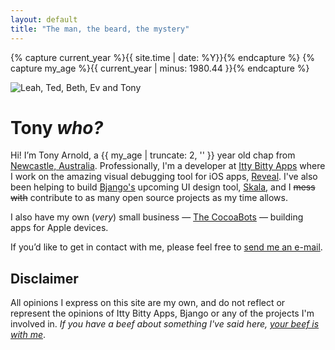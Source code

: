 ```yaml
---
layout: default
title: "The man, the beard, the mystery"
---
```


{% capture current_year %}{{ site.time | date: %Y}}{% endcapture %}
{% capture my_age %}{{ current_year | minus: 1980.44 }}{% endcapture %}

<img src="http://static.tonyarnold.com/my-family-2018.jpg" alt="Leah, Ted, Beth, Ev and Tony" class="widescreen" />

# Tony _who?_

Hi! I’m Tony Arnold, a {{ my_age | truncate: 2, '' }} year old chap from [Newcastle, Australia][NewcastleMapLink]. Professionally, I'm a developer at [Itty Bitty Apps](http://ittybittyapps.com/) where I work on the amazing visual debugging tool for iOS apps, [Reveal](http://revealapp.com/). I've also been helping to build [Bjango's](http://bjango.com/) upcoming UI design tool, [Skala](https://bjango.com/mac/skala/), and I <del>mess with</del> contribute to as many open source projects as my time allows.

I also have my own (_very_) small business — [The CocoaBots][TCB] — building apps for Apple devices.

If you’d like to get in contact with me, please feel free to [send me an e-mail][Email].


## Disclaimer

All opinions I express on this site are my own, and do not reflect or represent the opinions of Itty Bitty Apps, Bjango or any of the projects I'm involved in. _If you have a beef about something I've said here, [your beef is with me][Email]_.


 [TCB]: http://thecocoabots.com/
 [Email]: mailto:Tony%20Arnold%20%3Ctony@tonyarnold.com%3E
 [NewcastleMapLink]: http://www.google.com/maps?f=q&source=s_q&hl=en&geocode=&q=Newcastle,+Australia&sll=-32.893409,151.735743&sspn=0.014324,0.016651&ie=UTF8&hq=&hnear=Newcastle+New+South+Wales,+Australia&t=h&z=15&iwloc=A
